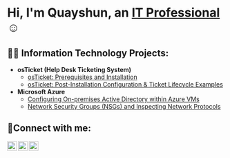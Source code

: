 <h1>Hi, I'm Quayshun, an <a href="https://www.linkedin.com/in/quayshun-jackson-7b5283234/">IT Professional</a>☺</h1>

<h2>👨‍💻 Information Technology Projects:</h2>

- <b>osTicket (Help Desk Ticketing System)</b>
  - [osTicket: Prerequisites and Installation](https://github.com/qjackson14/osticket-prereqs)
  - [osTicket: Post-Installation Configuration & Ticket Lifecycle Examples](https://github.com/qjackson14/osticket-postinstall)
- <b>Microsoft Azure</b>
  - [Configuring On-premises Active Directory within Azure VMs](https://github.com/qjackson14/adazure)
  - [Network Security Groups (NSGs) and Inspecting Network Protocols](https://github.com/qjackson14/nsgs)

<h2>🤳Connect with me:</h2>

[<img align="left" alt="Josh | Twitter" width="22px" src="https://cdn.jsdelivr.net/npm/simple-icons@v3/icons/twitter.svg" />][twitter]
[<img align="left" alt="Josh | LinkedIn" width="22px" src="https://cdn.jsdelivr.net/npm/simple-icons@v3/icons/linkedin.svg" />][linkedin]
[<img align="left" alt="Josh | Instagram" width="22px" src="https://cdn.jsdelivr.net/npm/simple-icons@v3/icons/instagram.svg" />][instagram]

[twitter]: https://twitter.com/
[instagram]: https://www.instagram.com/
[linkedin]: https://linkedin.com/in/
